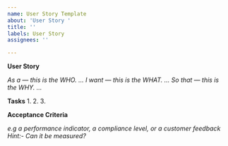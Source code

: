 ```yaml
---
name: User Story Template
about: 'User Story '
title: ''
labels: User Story
assignees: ''

---
```


**User Story** 

*As a — this is the WHO. ...
I want — this is the WHAT. ...
So that — this is the WHY. ...*

**Tasks**
1. 
2.
3.

**Acceptance Criteria**

*e.g a performance indicator, a compliance level, or a customer feedback
Hint:- Can it be measured?*
